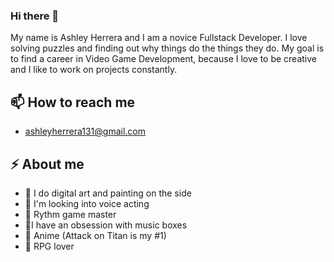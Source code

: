 ### Hi there 👋

My name is Ashley Herrera and I am a novice Fullstack Developer. I love solving puzzles and finding out why things do the things they do.
My goal is to find a career in Video Game Development, because I love to be creative and I like to work on projects constantly. 

## 📫 How to reach me
- ashleyherrera131@gmail.com
## ⚡ About me
- :art: I do digital art and painting on the side
- :mega: I'm looking into voice acting
- :crown: Rythm game master
- :musical_score:I have an obsession with music boxes
- :movie_camera: Anime (Attack on Titan is my #1)
- :game_die: RPG lover
